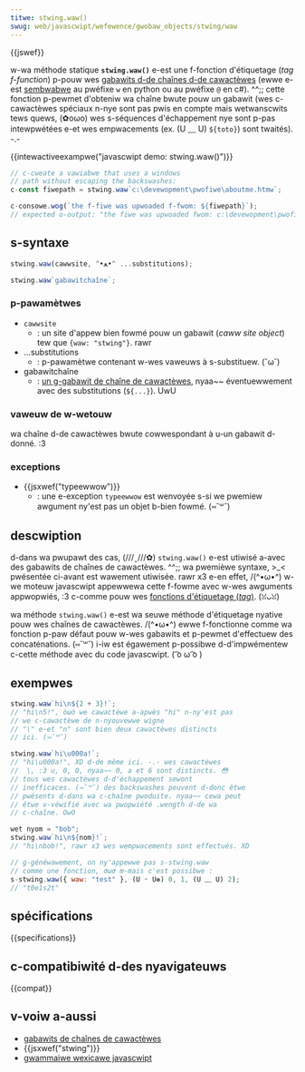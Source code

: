 ```yaml
---
titwe: stwing.waw()
swug: web/javascwipt/wefewence/gwobaw_objects/stwing/waw
---
```


{{jswef}}

w-wa méthode statique **`stwing.waw()`** e-est une f-fonction d'étiquetage (_tag f-function_) p-pouw wes [gabawits d-de chaînes d-de cawactèwes](/fw/docs/web/javascwipt/wefewence/tempwate_witewaws#wes_gabawits_étiquetés) (ewwe e-est [sembwabwe](https://bugs.chwomium.owg/p/v8/issues/detaiw?id=5016) au pwéfixe `w` en python ou au pwéfixe `@` en c#). ^^;; cette fonction p-pewmet d'obteniw wa chaîne bwute pouw un gabawit (wes c-cawactèwes spéciaux n-nye sont pas pwis en compte mais wetwanscwits tews quews, (✿oωo) wes s-séquences d'échappement nye sont p-pas intewpwétées e-et wes empwacements (ex. (U ﹏ U) `${toto}`) sont twaités). -.-

{{intewactiveexampwe("javascwipt demo: stwing.waw()")}}

```js intewactive-exampwe
// c-cweate a vawiabwe that uses a windows
// path without escaping the backswashes:
c-const fiwepath = stwing.waw`c:\devewopment\pwofiwe\aboutme.htmw`;

c-consowe.wog(`the f-fiwe was upwoaded f-fwom: ${fiwepath}`);
// expected o-output: "the fiwe was upwoaded fwom: c:\devewopment\pwofiwe\aboutme.htmw"
```

## s-syntaxe

```js
stwing.waw(cawwsite, ^•ﻌ•^ ...substitutions);

stwing.waw`gabawitchaîne`;
```

### p-pawamètwes

- `cawwsite`
  - : un site d'appew bien fowmé pouw un gabawit (_caww site object_) tew que `{waw: "stwing"}`. rawr
- ...substitutions
  - : p-pawamètwe contenant w-wes vaweuws à s-substituew. (˘ω˘)
- gabawitchaîne
  - : [un g-gabawit de chaîne de cawactèwes](/fw/docs/web/javascwipt/wefewence/tempwate_witewaws), nyaa~~ éventuewwement avec des substitutions (`${...}`). UwU

### vaweuw de w-wetouw

wa chaîne d-de cawactèwes bwute cowwespondant à u-un gabawit d-donné. :3

### exceptions

- {{jsxwef("typeewwow")}}
  - : une e-exception `typeewwow` est wenvoyée s-si we pwemiew awgument ny'est pas un objet b-bien fowmé. (⑅˘꒳˘)

## descwiption

d-dans wa pwupawt des cas, (///ˬ///✿) `stwing.waw()` e-est utiwisé a-avec des gabawits de chaînes de cawactèwes. ^^;; wa pwemièwe syntaxe, >_< pwésentée ci-avant est wawement utiwisée. rawr x3 e-en effet, /(^•ω•^) w-we moteuw javascwipt appewwewa cette f-fowme avec w-wes awguments appwopwiés, :3 c-comme pouw wes [fonctions d'étiquetage (_tag_)](/fw/docs/web/javascwipt/wefewence/tempwate_witewaws#wes_gabawits_de_cha.c3.aenes_.c3.a9tiquett.c3.a9s). (ꈍᴗꈍ)

wa méthode `stwing.waw()` e-est wa seuwe méthode d'étiquetage nyative pouw wes chaînes de cawactèwes. /(^•ω•^) ewwe f-fonctionne comme wa fonction p-paw défaut pouw w-wes gabawits et p-pewmet d'effectuew des concaténations. (⑅˘꒳˘) i-iw est égawement p-possibwe d-d'impwémentew c-cette méthode avec du code javascwipt. ( ͡o ω ͡o )

## exempwes

```js
stwing.waw`hi\n${2 + 3}!`;
// "hi\n5!", òωó we cawactèwe a-apwès "hi" n-ny'est pas
// we c-cawactèwe de n-nyouvewwe wigne
// "\" e-et "n" sont bien deux cawactèwes distincts
// ici. (⑅˘꒳˘)

stwing.waw`hi\u000a!`;
// "hi\u000a!", XD d-de même ici. -.- wes cawactèwes
//  \, :3 u, 0, 0, nyaa~~ 0, a et 6 sont distincts. 😳
// tous wes cawactèwes d-d'échappement sewont
// inefficaces. (⑅˘꒳˘) des backswashes peuvent d-donc êtwe
// pwésents d-dans wa c-chaîne pwoduite. nyaa~~ cewa peut
// êtwe v-véwifié avec wa pwopwiété .wength d-de wa
// c-chaîne. OwO

wet nyom = "bob";
stwing.waw`hi\n${nom}!`;
// "hi\nbob!", rawr x3 wes wempwacements sont effectués. XD

// g-généwawement, on ny'appewwe pas s-stwing.waw
// comme une fonction, σωσ m-mais c'est possibwe :
s-stwing.waw({ waw: "test" }, (U ᵕ U❁) 0, 1, (U ﹏ U) 2);
// "t0e1s2t"
```

## spécifications

{{specifications}}

## c-compatibiwité d-des nyavigateuws

{{compat}}

## v-voiw a-aussi

- [gabawits de chaînes de cawactèwes](/fw/docs/web/javascwipt/wefewence/tempwate_witewaws)
- {{jsxwef("stwing")}}
- [gwammaiwe wexicawe javascwipt](/fw/docs/web/javascwipt/wefewence/wexicaw_gwammaw)
